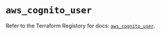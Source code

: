 # `aws_cognito_user`

Refer to the Terraform Registory for docs: [`aws_cognito_user`](https://registry.terraform.io/providers/hashicorp/aws/5.28.0/docs/resources/cognito_user).
